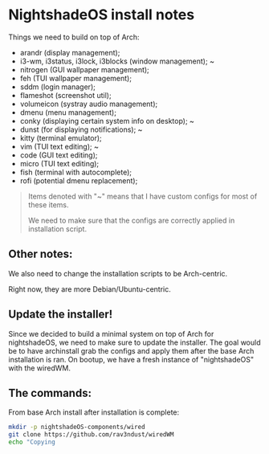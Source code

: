# NightshadeOS install notes

Things we need to build on top of Arch: 

- arandr (display management); 
- i3-wm, i3status, i3lock, i3blocks (window management); ~ 
- nitrogen (GUI wallpaper management); 
- feh (TUI wallpaper management);
- sddm (login manager);
- flameshot (screenshot util); 
- volumeicon (systray audio management); 
- dmenu (menu management); 
- conky (displaying certain system info on desktop); ~
- dunst (for displaying notifications); ~
- kitty (terminal emulator); 
- vim (TUI text editing); ~
- code (GUI text editing);
- micro (TUI text editing); 
- fish (terminal with autocomplete); 
- rofi (potential dmenu replacement); 

> Items denoted with "~" means that I have custom configs for most of these items. 
>
> We need to make sure that the configs are correctly applied in installation script.

## Other notes: 

We also need to change the installation scripts to be Arch-centric. 

Right now, they are more Debian/Ubuntu-centric.

## Update the installer!

Since we decided to build a minimal system on top of Arch for nightshadeOS, we need to make sure to update the installer. The goal would be to have archinstall grab the configs and apply them after the base Arch installation is ran. On bootup, we have a fresh instance of "nightshadeOS" with the wiredWM. 

## The commands: 

From base Arch install after installation is complete: 

```sh
mkdir -p nightshadeOS-components/wired
git clone https://github.com/rav3ndust/wiredWM
echo "Copying
